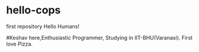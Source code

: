 # hello-cops
first repository
Hello Humans!

#Keshav here,Enthusiastic Programmer, Studying in IIT-BHU(Varanasi). First love Pizza.

